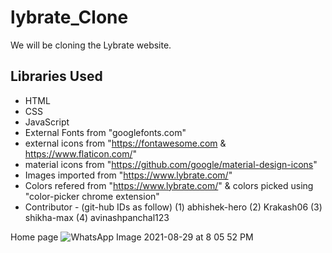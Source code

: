 # lybrate_Clone
We will be cloning the Lybrate website.
## Libraries Used

- HTML
- CSS
- JavaScript
- External Fonts from "googlefonts.com"
- external icons from "https://fontawesome.com  &  https://www.flaticon.com/"
- material icons from "https://github.com/google/material-design-icons"
- Images imported from "https://www.lybrate.com/"
- Colors refered from "https://www.lybrate.com/" & colors picked using "color-picker chrome extension"
- Contributor - (git-hub IDs as follow)
(1) abhishek-hero
(2) Krakash06
(3) shikha-max
(4) avinashpanchal123


Home page
![WhatsApp Image 2021-08-29 at 8 05 52 PM](https://user-images.githubusercontent.com/88572701/134170654-068b977f-9e96-4935-b292-7e21c7a413c9.jpeg)

